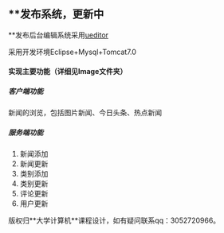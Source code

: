 <h2>**发布系统，更新中</h2>
<p>**发布后台编辑系统采用<a href="http://ueditor.baidu.com/website/">ueditor</a></p>
<p>采用开发环境Eclipse+Mysql+Tomcat7.0</p>
<h4>实现主要功能（详细见Image文件夹）</h4>
<h5>客户端功能</h5>
<p>新闻的浏览，包括图片新闻、今日头条、热点新闻</p>
<h5>服务端功能</h5>
<ol>
  <li>新闻添加</li>
  <li>新闻更新</li>
  <li>类别添加</li>
  <li>类别更新</li>
  <li>评论更新</li>
  <li>用户更新</li>
</ol>
版权归**大学计算机**课程设计，如有疑问联系qq：3052720966。